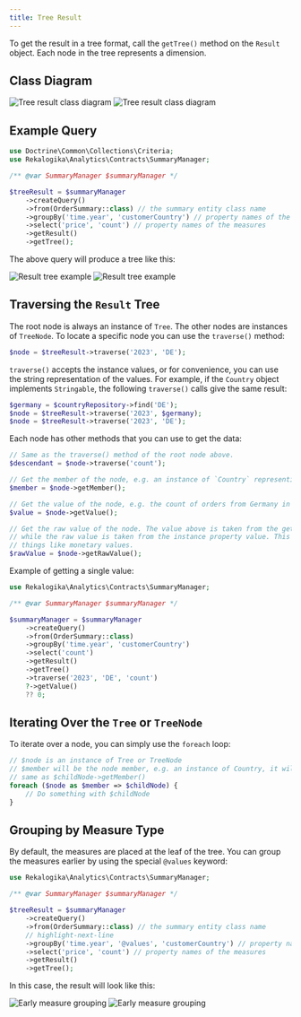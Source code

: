 ```yaml
---
title: Tree Result
---
```


To get the result in a tree format, call the `getTree()` method on the `Result`
object. Each node in the tree represents a dimension.

## Class Diagram

![Tree result class diagram](./diagrams/tree.light.svg#light)
![Tree result class diagram](./diagrams/tree.dark.svg#dark)

## Example Query

```php
use Doctrine\Common\Collections\Criteria;
use Rekalogika\Analytics\Contracts\SummaryManager;

/** @var SummaryManager $summaryManager */

$treeResult = $summaryManager
    ->createQuery()
    ->from(OrderSummary::class) // the summary entity class name
    ->groupBy('time.year', 'customerCountry') // property names of the dimension
    ->select('price', 'count') // property names of the measures
    ->getResult()
    ->getTree();
```

The above query will produce a tree like this:

![Result tree example](./diagrams/simple.light.svg#light)
![Result tree example](./diagrams/simple.dark.svg#dark)

## Traversing the `Result` Tree

The root node is always an instance of `Tree`. The other nodes are instances
of `TreeNode`. To locate a specific node you can use the `traverse()` method:

```php
$node = $treeResult->traverse('2023', 'DE');
```

`traverse()` accepts the instance values, or for convenience, you can use the
string representation of the values. For example, if the `Country` object
implements `Stringable`, the following `traverse()` calls give the same result:

```php
$germany = $countryRepository->find('DE');
$node = $treeResult->traverse('2023', $germany);
$node = $treeResult->traverse('2023', 'DE');
```

Each node has other methods that you can use to get the data:

```php
// Same as the traverse() method of the root node above.
$descendant = $node->traverse('count');

// Get the member of the node, e.g. an instance of `Country` representing Germany
$member = $node->getMember();

// Get the value of the node, e.g. the count of orders from Germany in 2023
$value = $node->getValue();

// Get the raw value of the node. The value above is taken from the getter method,
// while the raw value is taken from the instance property value. This is useful for
// things like monetary values.
$rawValue = $node->getRawValue();
```

Example of getting a single value:

```php
use Rekalogika\Analytics\Contracts\SummaryManager;

/** @var SummaryManager $summaryManager */

$summaryManager = $summaryManager
    ->createQuery()
    ->from(OrderSummary::class)
    ->groupBy('time.year', 'customerCountry')
    ->select('count')
    ->getResult()
    ->getTree()
    ->traverse('2023', 'DE', 'count')
    ?->getValue()
    ?? 0;
```

## Iterating Over the `Tree` or `TreeNode`

To iterate over a node, you can simply use the `foreach` loop:

```php
// $node is an instance of Tree or TreeNode
// $member will be the node member, e.g. an instance of Country, it will be the
// same as $childNode->getMember()
foreach ($node as $member => $childNode) {
    // Do something with $childNode
}
```

## Grouping by Measure Type

By default, the measures are placed at the leaf of the tree. You can group the
measures earlier by using the special `@values` keyword:

```php
use Rekalogika\Analytics\Contracts\SummaryManager;

/** @var SummaryManager $summaryManager */

$treeResult = $summaryManager
    ->createQuery()
    ->from(OrderSummary::class) // the summary entity class name
    // highlight-next-line
    ->groupBy('time.year', '@values', 'customerCountry') // property name of the dimension
    ->select('price', 'count') // property names of the measures
    ->getResult()
    ->getTree();
```

In this case, the result will look like this:

![Early measure grouping](./diagrams/early-measure-grouping.light.svg#light)
![Early measure grouping](./diagrams/early-measure-grouping.dark.svg#dark)